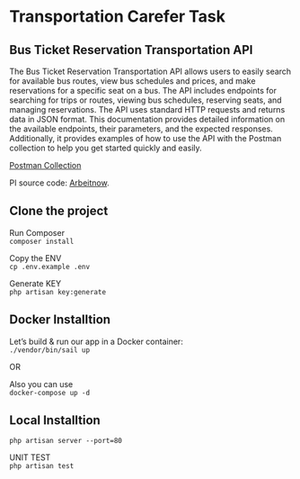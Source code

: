 # Transportation Carefer Task

## Bus Ticket Reservation Transportation API

The Bus Ticket Reservation Transportation API allows users to easily search for available bus routes, view bus schedules and prices, and make reservations for a specific seat on a bus. The API includes endpoints for searching for trips or routes, viewing bus schedules, reserving seats, and managing reservations. The API uses standard HTTP requests and returns data in JSON format. This documentation provides detailed information on the available endpoints, their parameters, and the expected responses. Additionally, it provides examples of how to use the API with the Postman collection to help you get started quickly and easily.

[Postman Collection](https://drive.google.com/file/d/136g5y9t3omyGnp4f4qorpR1XhcIGqFhG/view?usp=sharing)

PI source code: [Arbeitnow](https://documenter.getpostman.com/view/18545278/UVJbJdKh).


## Clone the project

Run Composer \
`composer install`

Copy the ENV \
`cp .env.example .env` 

Generate KEY \
`php artisan key:generate`


## Docker Installtion 

Let’s build & run our app in a Docker container: \
```./vendor/bin/sail up```

OR

Also you can use \
`docker-compose up -d`

## Local Installtion 

`php artisan server --port=80`

UNIT TEST \
`php artisan test`
